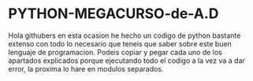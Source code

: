 # PYTHON-MEGACURSO-de-A.D
Hola githubers en esta ocasion he hecho un codigo de python bastante extenso con todo lo necesario que teneis que saber sobre este buen lenguaje de programacion. Podeis copiar y pegar cada uno de los apartados explicados porque ejecutando todo el codigo a la vez va a dar error, la proxima lo hare en modulos separados.

